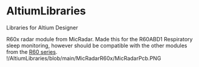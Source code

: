# AltiumLibraries
Libraries for Altium Designer

R60x radar module from MicRadar.
Made this for the R60ABD1 Respiratory sleep monitoring, however should be compatible with the other modules from the [R60 series](http://www.micradar.cn/en/products.html).
!/AltiumLibraries/blob/main/MicRadarR60x/MicRadarPcb.PNG


